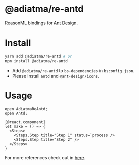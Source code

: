 # @adiatma/re-antd

ReasonML bindings for [Ant Design](https://ant.design).

# Install

```bash
yarn add @adiatma/re-antd # or
npm install @adiatma/re-antd
```

- Add `@adiatma/re-antd` to `bs-dependencies` in `bsconfig.json`.
- Please install `antd` and `@ant-design/icons`.

# Usage

```reason
open AdiatmaReAntd;
open Antd;

[@react.component]
let make = () => {
  <Steps>
    <Steps.Step title="Step 1" status=`process />
    <Steps.Step title="Step 2" />
  </Steps>
}
```

For more references check out in [here](https://ant.design/components/overview/).
